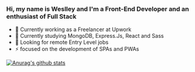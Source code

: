 ### Hi, my name is Weslley and I'm a Front-End Developer and an enthusiast of Full Stack

- 🔭 Currently working as a Freelancer at Upwork
- 🌱 Currently studying MongoDB, Express.Js, React and Sass
- 👯 Looking for remote Entry Level jobs
- ⚡ focused on the development of SPAs and PWAs

[![Anurag's github stats](https://github-readme-stats.vercel.app/api?username=weslley-stein&show_icons=true&theme=radical)](https://github.com/anuraghazra/github-readme-stats)
